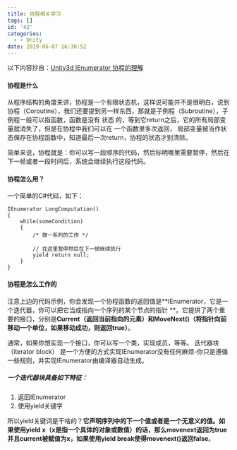 ```yaml
---
title: 协程相关学习
tags: []
id: '42'
categories:
  - - Unity
date: 2019-06-07 16:30:52
---
```


以下内容抄自：[Unity3d IEnumerator 协程的理解](https://blog.csdn.net/jasonwang18/article/details/55519165)

#### 协程是什么

从程序结构的角度来讲，协程是一个有限状态机，这样说可能并不是很明白，说到协程（Coroutine），我们还要提到另一样东西，那就是子例程（Subroutine），子例程一般可以指函数，函数是没有 状态 的，等到它return之后，它的所有局部变量就消失了，但是在协程中我们可以在 一个函数里多次返回， 局部变量被当作状态保存在协程函数中，知道最后一次return，协程的状态才别清除。

简单来说，协程就是：你可以写一段顺序的代码，然后标明哪里需要暂停，然后在下一帧或者一段时间后，系统会继续执行这段代码。

#### 协程怎么用？

一个简单的C#代码，如下：

```
IEnumerator LongComputation()
{
    while(someCondition)
    {
        /* 做一系列的工作 */

        // 在这里暂停然后在下一帧继续执行
        yield return null;
    }
}
```

#### 协程是怎么工作的

注意上边的代码示例，你会发现一个协程函数的返回值是\*\*IEnumerator，它是一个迭代器，你可以把它当成指向一个序列的某个节点的指针 \*\*。它提供了两个重要的接口，分别是**Current（返回当前指向的元素）和MoveNext()（将指针向前移动一个单位，如果移动成功，则返回true）**。

通常，如果你想实现一个接口，你可以写一个类，实现成员，等等。 迭代器块（iterator block） 是一个方便的方式实现IEnumerator没有任何麻烦-你只是遵循一些规则，并实现IEnumerator由编译器自动生成。

##### 一个迭代器块具备如下特征：

1.  返回IEnumerator
2.  使用yield关键字

所以yield关键词是干啥的？**它声明序列中的下一个值或者是一个无意义的值。如果使用yield x（x是指一个具体的对象或数值）的话，那么movenext返回为true并且current被赋值为x，如果使用yield break使得movenext()返回false**。